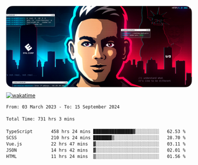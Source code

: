 <img align="center" src="https://github.com/asdzn/asdzn/blob/main/img/cover.png" alt="cover" />

[![wakatime](https://wakatime.com/badge/user/b4e26df6-085e-4785-8ba2-7899deb6b601.svg?style=flat)](https://wakatime.com/@b4e26df6-085e-4785-8ba2-7899deb6b601)

<!--START_SECTION:waka-->

```txt
From: 03 March 2023 - To: 15 September 2024

Total Time: 731 hrs 3 mins

TypeScript       458 hrs 24 mins ███████████████▓░░░░░░░░░   62.53 %
SCSS             210 hrs 24 mins ███████▒░░░░░░░░░░░░░░░░░   28.70 %
Vue.js           22 hrs 47 mins  ▓░░░░░░░░░░░░░░░░░░░░░░░░   03.11 %
JSON             14 hrs 42 mins  ▓░░░░░░░░░░░░░░░░░░░░░░░░   02.01 %
HTML             11 hrs 24 mins  ▒░░░░░░░░░░░░░░░░░░░░░░░░   01.56 %
```

<!--END_SECTION:waka-->





<!-- <h1 align="center">Hi there, I'm <a href="https://asdzn.pro/" target="_blank">Andrew</a> 
<img src="https://github.com/blackcater/blackcater/raw/main/images/Hi.gif" height="32"/></h1>

### Connect with me:
<p align="left">
	<a href="https://vk.com/asdznpro" target="_blank"><img align="center" src="https://github.com/asdzn/asdzn/blob/main/img/icons/vk.svg" alt="VK" height="40" width="40" /></a>
	<a href="mailto:hi@asdzn.pro" target="_blank"><img align="center" src="https://github.com/asdzn/asdzn/blob/main/img/icons/vk-mail.svg" alt="VK Mail" height="40" width="40" /></a>
	<a href="https://t.me/asdznpro" target="_blank"><img align="center" src="https://github.com/asdzn/asdzn/blob/main/img/icons/telegram.svg" alt="Telegram" height="40" width="40" /></a>
</p>

### Tools:
<p align="left">
	<a href="https://www.adobe.com/ru/products/photoshop.html" target="_blank"><img align="center" src="https://github.com/asdzn/asdzn/blob/main/img/icons/photoshop.svg" alt="Photoshop" height="40" width="40" /></a>
	<a href="https://www.adobe.com/ru/products/illustrator.html" target="_blank"><img align="center" src="https://github.com/asdzn/asdzn/blob/main/img/icons/illustrator.svg" alt="Illustrator" height="40" width="40" /></a>
	<a href="https://www.figma.com/" target="_blank"><img align="center" src="https://github.com/asdzn/asdzn/blob/main/img/icons/figma.svg" alt="Figma" height="40" width="40" /></a>
	<a href="https://code.visualstudio.com/" target="_blank"><img align="center" src="https://github.com/asdzn/asdzn/blob/main/img/icons/vs-code.svg" alt="VS Code" height="40" width="40" /></a>
	<a href="https://git-scm.com/" target="_blank"><img align="center" src="https://github.com/asdzn/asdzn/blob/main/img/icons/git.svg" alt="Git" height="40" width="40" /></a>
	<a href="https://reactjs.org/" target="_blank"><img align="center" src="https://github.com/asdzn/asdzn/blob/main/img/icons/react.svg" alt="React" height="40" width="40" /></a>
</p>

### Languages:
<p align="left">
	<a href="https://www.javascript.com/" target="_blank"><img align="center" src="https://github.com/asdzn/asdzn/blob/main/img/icons/js.svg" alt="JavaScript" height="40" width="40" /></a>
	<a href="https://www.typescriptlang.org/" target="_blank"><img align="center" src="https://github.com/asdzn/asdzn/blob/main/img/icons/ts.svg" alt="TypeScript" height="40" width="40" /></a>
</p> -->
